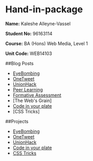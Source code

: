 # Hand-in-package

**Name:** Kaleshe Alleyne-Vassel

**Student No:** 96163114

**Course:** BA (Hons) Web Media, Level 1

**Unit Code:** WEB14103

##Blog Posts

- [EyeBombing](https://github.com/inuneko/EyeBombing)
- [OneTweet](https://github.com/Kaleshe/OneTweet)
- [UnionHack](https://github.com/Kaleshe/UnionHack)
- [Peer Learning](http://kaleshe.blogspot.co.uk/2015/11/peer-learning.html)
- [Formative Assessment](http://kaleshe.blogspot.co.uk/2015/11/reflecting.html)
- [The Web's Grain]
- [Code in your plate](https://github.com/Kaleshe/Code-in-your-plate)
- [CSS Tricks]

##Projects

- [EyeBombing](https://github.com/inuneko/EyeBombing/tree/master/images)
- [OneTweet](https://github.com/Kaleshe/OneTweet/tree/master/images)
- [UnionHack](https://github.com/Kaleshe/UnionHack/tree/master/images/mu)
- [Code in your plate](https://github.com/Kaleshe/Code-in-your-plate)
- [CSS Tricks](https://d157rqmxrxj6ey.cloudfront.net/kaleshe/16785)

